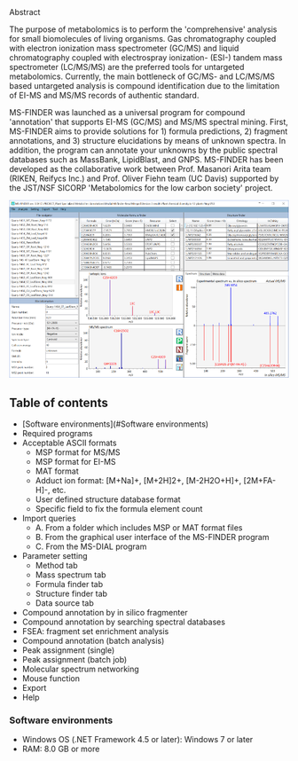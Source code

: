 
<link rel="stylesheet" href="/css/style.css>
# MS-FINDER tutorial

### Abstract

The purpose of metabolomics is to perform the 'comprehensive' analysis for small biomolecules of
living organisms. Gas chromatography coupled with electron ionization mass spectrometer (GC/MS)
and liquid chromatography coupled with electrospray ionization- (ESI-) tandem mass spectrometer
(LC/MS/MS) are the preferred tools for untargeted metabolomics. Currently, the main bottleneck of
GC/MS- and LC/MS/MS based untargeted analysis is compound identification due to the limitation of
EI-MS and MS/MS records of authentic standard.

MS-FINDER was launched as a universal program for compound 'annotation' that supports
EI-MS (GC/MS) and MS/MS spectral mining. First, MS-FINDER aims to provide solutions for 1)
formula predictions, 2) fragment annotations, and 3) structure elucidations by means of unknown
spectra. In addition, the program can annotate your unknowns by the public spectral databases such as
MassBank, LipidBlast, and GNPS. MS-FINDER has been developed as the collaborative work
between Prof. Masanori Arita team (RIKEN, Reifycs Inc.) and Prof. Oliver Fiehn team (UC Davis)
supported by the JST/NSF SICORP 'Metabolomics for the low carbon society' project.

![MS-FINDER screenshot](/MS-FINDER/images/scrMsDial1.png)

## Table of contents

- [Software environments](#Software environments)
- Required programs
- Acceptable ASCII formats
	* MSP format for MS/MS
	* MSP format for EI-MS
	* MAT format
	* Adduct ion format: [M+Na]+, [M+2H]2+, [M-2H2O+H]+, [2M+FA-H]-, etc.
	* User defined structure database format
	* Specific field to fix the formula element count
- Import queries
	- A. From a folder which includes MSP or MAT format files
	- B. From the graphical user interface of the MS-FINDER program
	- C. From the MS-DIAL program
- Parameter setting
	- Method tab
	- Mass spectrum tab
	- Formula finder tab
	- Structure finder tab
	- Data source tab
- Compound annotation by in silico fragmenter
- Compound annotation by searching spectral databases
- FSEA: fragment set enrichment analysis
- Compound annotation (batch analysis)
- Peak assignment (single)
- Peak assignment (batch job)
- Molecular spectrum networking
- Mouse function
- Export
- Help

### Software environments
+ Windows OS (.NET Framework 4.5 or later): Windows 7 or later
+ RAM: 8.0 GB or more


